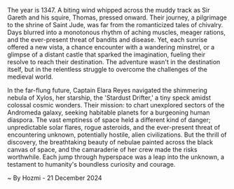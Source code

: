 
The year is 1347.  A biting wind whipped across the muddy track as Sir Gareth and his squire, Thomas, pressed onward. Their journey, a pilgrimage to the shrine of Saint Jude, was far from the romanticized tales of chivalry.  Days blurred into a monotonous rhythm of aching muscles, meager rations, and the ever-present threat of bandits and disease.  Yet, each sunrise offered a new vista, a chance encounter with a wandering minstrel, or a glimpse of a distant castle that sparked the imagination, fueling their resolve to reach their destination.  The adventure wasn't in the destination itself, but in the relentless struggle to overcome the challenges of the medieval world.

In the far-flung future, Captain Elara Reyes navigated the shimmering nebula of Xylos, her starship, the 'Stardust Drifter,' a tiny speck amidst colossal cosmic wonders.  Their mission: to chart unexplored sectors of the Andromeda galaxy, seeking habitable planets for a burgeoning human diaspora.  The vast emptiness of space held a different kind of danger; unpredictable solar flares, rogue asteroids, and the ever-present threat of encountering unknown, potentially hostile, alien civilizations. But the thrill of discovery, the breathtaking beauty of nebulae painted across the black canvas of space, and the camaraderie of her crew made the risks worthwhile. Each jump through hyperspace was a leap into the unknown, a testament to humanity's boundless curiosity and courage.

~ By Hozmi - 21 December 2024
